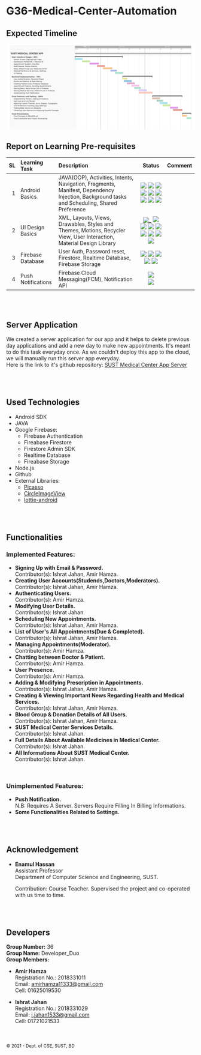 # G36-Medical-Center-Automation

Expected Timeline
-----------------

![Gantt Chart](gantt_chart.jpg)



Report on Learning Pre-requisites
----------------------------------


SL |  Learning Task  | Description |    Status    | Comment |
--:|:----------------|:------------|:------------:|---------|
1  | Android Basics    | JAVA(OOP), Activities, Intents, Navigation, Fragments, Manifest,  Dependency Injection, Background tasks and Scheduling, Shared Preference  | ![ ](https://img.shields.io/badge/JAVA(OOP)-done-success) ![ ](https://img.shields.io/badge/Activities-done-success) ![ ](https://img.shields.io/badge/Intents-done-success) ![ ](https://img.shields.io/badge/Navigation-done-success) ![ ](https://img.shields.io/badge/Fragments-May%2022%20to%2030-orange) ![ ](https://img.shields.io/badge/Manifest-done-success) ![ ](https://img.shields.io/badge/Dependency%20Injection-done-success) ![ ](https://img.shields.io/badge/Background%20tasks%20and%20Scheduling-July%201%20to%205-red) ![ ](https://img.shields.io/badge/Shared%20Preference-July%2010%20to%2020-orange) | |
2  | UI Design Basics  | XML, Layouts, Views, Drawables, Styles and Themes, Motions, Recycler View, User Interaction, Material Design Library  | ![_](https://img.shields.io/badge/XML-done-success) ![ ](https://img.shields.io/badge/Layouts-done-success) ![ ](https://img.shields.io/badge/Views-done-success) ![ ](https://img.shields.io/badge/Drawables-done-success) ![ ](https://img.shields.io/badge/Styles%20and%20Themes-July%2010%20to%2020-orange) ![ ](https://img.shields.io/badge/Motions-July%205%20to%2010-red) ![ ](https://img.shields.io/badge/Recycle%20View-done-success) ![ ](https://img.shields.io/badge/User%20Interaction-done-success) ![ ](https://img.shields.io/badge/Material%20Design%20Library-done-success)
3  | Firebase Database  | User Auth, Password reset, Firestore, Realtime Database, Firebase Storage| ![ ](https://img.shields.io/badge/User%20Auth-June%2010%20to%2020-orange) ![ ](https://img.shields.io/badge/Password%20reset-June%2010%20to%2015-red) ![ ](https://img.shields.io/badge/Firestore-June%2017%20to%2030-red) ![ ](https://img.shields.io/badge/Realtime%20Database-June%2017%20to%2030-orange) ![](https://img.shields.io/badge/Firebase%20Storage-June%2018%20to%2021-orange) |  |
4  | Push Notifications | Firebase Cloud Messaging(FCM), Notification API | ![](https://img.shields.io/badge/FCM-July%201%20to%205-red) <br /> ![](https://img.shields.io/badge/Notification%20API-July%201%20to%205-orange) |  |

\
\
Server Application 
------------------
We created a server application for our app and it helps to delete previous day applications and add a new day to make new appointments. It's meant to do this task everyday once. As we couldn't deploy this app to the cloud, we will manually run this server app everyday.  
Here is the link to it's github repository: [SUST Medical Center App Server](https://github.com/AmirHamza11/SUST-Medical-Center-Server)  
  
\
\
Used Technologies
-----------------
* Android SDK
* JAVA
* Google Firebase:  
    * Firebase Authentication  
    * Fireabase Firestore
    * Firestore Admin SDK
    * Realtime Database
    * Fireabase Storage
* Node.js
* Github
* External Libraries: 
    * [Picasso](https://github.com/square/picasso) 
    * [CircleImageView](https://github.com/hdodenhof/CircleImageView)
    * [lottie-android](https://github.com/airbnb/lottie-android)

\
\
Functionalities
---------------
### Implemented Features:
* **Signing Up with Email & Password.**  
    Contributor(s): Ishrat Jahan, Amir Hamza.
* **Creating User Accounts(Studends,Doctors,Moderators).**  
    Contributor(s): Ishrat Jahan, Amir Hamza.
* **Authenticating Users.**  
    Contributor(s): Amir Hamza.
* **Modifying User Details.**  
    Contributor(s): Ishrat Jahan.
* **Scheduling New Appointments.**  
    Contributor(s): Ishrat Jahan, Amir Hamza.
* **List of User's All Appointments(Due & Completed).**  
    Contributor(s): Ishrat Jahan, Amir Hamza.
* **Managing Appointments(Moderator).**  
    Contributor(s): Amir Hamza.
* **Chatting between Doctor & Patient.**  
    Contributor(s): Amir Hamza.
* **User Presence.**  
    Contributor(s): Amir Hamza.
* **Adding & Modifying Prescription in Appointments.**  
    Contributor(s): Ishrat Jahan, Amir Hamza.
* **Creating & Viewing Important News Regarding Health and Medical Services.**  
    Contributor(s): Ishrat Jahan, Amir Hamza.
* **Blood Group & Donation Details of All Users.**  
    Contributor(s): Ishrat Jahan, Amir Hamza.
* **SUST Medical Center Services Details.**  
    Contributor(s): Ishrat Jahan.
* **Full Details About Available Medicines in Medical Center.**  
    Contributor(s): Ishrat Jahan.
* **All Informations About SUST Medical Center.**  
    Contributor(s): Ishrat Jahan.  
<br>
  
### Unimplemented Features:
* **Push Notification.**    
    N.B: Requires A Server. Servers Require Filling In Billing Informations.
* **Some Functionalities Related to Settings.**

\
\
Acknowledgement 
---------------
* **Enamul Hassan**  
    Assistant Professor  
    Department of Computer Science and Engineering, SUST.  
      
    Contribution: Course Teacher. Supervised the project and co-operated with us time to time.  
  
\
\
Developers 
----------
**Group Number:** 36  
**Group Name:** Developer_Duo  
**Group Members:**
* **Amir Hamza**  
    Registration No.: 2018331011  
    Email: amirhamza11333@gmail.com  
    Cell: 01625019530  
  
* **Ishrat Jahan**  
    Registration No.: 2018331029  
    Email: i.jahan1533@gmail.com  
    Cell: 01721021533  
  
  
\
\
<small>&copy; 2021 - Dept. of CSE, SUST, BD</small>  
